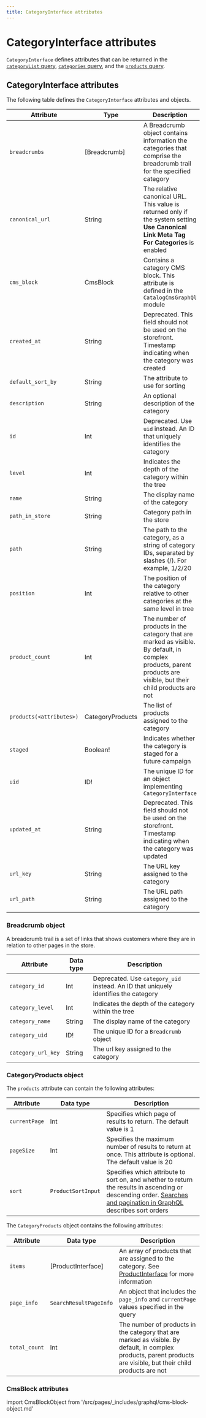 ```yaml
---
title: CategoryInterface attributes
---
```


# CategoryInterface attributes

`CategoryInterface` defines attributes that can be returned in the [`categoryList` query](../queries/category-list.md), [`categories` query](../queries/categories.md), and the [`products` query](../queries/products.md).

## CategoryInterface attributes

The following table defines the `CategoryInterface` attributes and objects.

Attribute | Type | Description
--- | --- | ---
`breadcrumbs` | [Breadcrumb] | A Breadcrumb object contains information the categories that comprise the breadcrumb trail for the specified category
`canonical_url` | String | The relative canonical URL. This value is returned only if the system setting **Use Canonical Link Meta Tag For Categories** is enabled
`cms_block` | CmsBlock | Contains a category CMS block. This attribute is defined in the `CatalogCmsGraphQl` module
`created_at` | String | Deprecated. This field should not be used on the storefront. Timestamp indicating when the category was created
`default_sort_by` | String | The attribute to use for sorting
`description` | String | An optional description of the category
`id` | Int | Deprecated. Use `uid` instead. An ID that uniquely identifies the category
`level` | Int | Indicates the depth of the category within the tree
`name` | String | The display name of the category
`path_in_store` | String | Category path in the store
`path` | String | The path to the category, as a string of category IDs, separated by slashes (/). For example, 1/2/20
`position` | Int | The position of the category relative to other categories at the same level in tree
`product_count` | Int | The number of products in the category that are marked as visible. By default, in complex products, parent products are visible, but their child products are not
`products(<attributes>)` | CategoryProducts | The list of products assigned to the category
`staged` | Boolean! | Indicates whether the category is staged for a future campaign
`uid` | ID! | The unique ID for an object implementing `CategoryInterface`
`updated_at` | String | Deprecated. This field should not be used on the storefront. Timestamp indicating when the category was updated
`url_key` | String | The URL key assigned to the category
`url_path` | String | The URL path assigned to the category

### Breadcrumb object

A breadcrumb trail is a set of links that shows customers where they are in relation to other pages in the store.

Attribute | Data type | Description
--- | --- | ---
`category_id` | Int | Deprecated. Use `category_uid` instead. An ID that uniquely identifies the category
`category_level` | Int | Indicates the depth of the category within the tree
`category_name` | String |  The display name of the category
`category_uid` | ID! | The unique ID for a `Breadcrumb` object
`category_url_key` | String | The url key assigned to the category

### CategoryProducts object

The `products` attribute can contain the following attributes:

Attribute | Data type | Description
--- | --- | ---
`currentPage` | Int |  Specifies which page of results to return. The default value is 1
`pageSize` | Int | Specifies the maximum number of results to return at once. This attribute is optional. The default value is 20
`sort` | `ProductSortInput` | Specifies which attribute to sort on, and whether to return the results in ascending or descending order. [Searches and pagination in GraphQL](../../../usage/index.md) describes sort orders

The `CategoryProducts` object contains the following attributes:

Attribute | Data type | Description
--- | --- | ---
`items` | [ProductInterface] | An array of products that are assigned to the category. See [ProductInterface](index.md) for more information
`page_info` | `SearchResultPageInfo` | An object that includes the `page_info` and `currentPage` values specified in the query
`total_count` | Int | The number of products in the category that are marked as visible. By default, in complex products, parent products are visible, but their child products are not

### CmsBlock attributes

import CmsBlockObject from '/src/pages/_includes/graphql/cms-block-object.md'

<CmsBlockObject />
